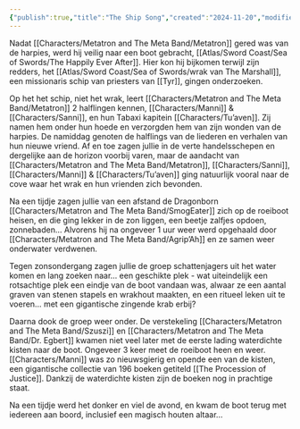 ```yaml
---
{"publish":true,"title":"The Ship Song","created":"2024-11-20","modified":"2025-07-16T10:45:38.406+02:00","published":"2024-11-20","cssclasses":""}
---
```



Nadat [[Characters/Metatron and The Meta Band/Metatron]] gered was van de harpies, werd hij veilig naar een boot gebracht, [[Atlas/Sword Coast/Sea of Swords/The Happily Ever After]]. Hier kon hij bijkomen terwijl zijn redders, het [[Atlas/Sword Coast/Sea of Swords/wrak van The Marshall]], een missionaris schip van priesters van [[Tyr]], gingen onderzoeken. 

Op het het schip, niet het wrak, leert [[Characters/Metatron and The Meta Band/Metatron]] 2 halflingen kennen, [[Characters/Manni]] & [[Characters/Sanni]], en hun Tabaxi kapitein [[Characters/Tu’aven]]. Zij namen hem onder hun hoede en verzorgden hem van zijn wonden van de harpies. De namiddag genoten de halflings van de liederen en verhalen van hun nieuwe vriend. Af en toe zagen jullie in de verte handelsschepen en dergelijke aan de horizon voorbij varen, maar de aandacht van [[Characters/Metatron and The Meta Band/Metatron]], [[Characters/Sanni]], [[Characters/Manni]] & [[Characters/Tu’aven]] ging natuurlijk vooral naar de cove waar het wrak en hun vrienden zich bevonden.

Na een tijdje zagen jullie van een afstand de Dragonborn [[Characters/Metatron and The Meta Band/SmogEater]] zich op de roeiboot heisen, en die ging lekker in de zon liggen, een beetje zalfjes opdoen, zonnebaden… Alvorens hij na ongeveer 1 uur weer werd opgehaald door [[Characters/Metatron and The Meta Band/Agrip’Ah]] en ze samen weer onderwater verdwenen.

Tegen zonsondergang zagen jullie de groep schattenjagers uit het water komen en lang zoeken naar… een geschikte plek - wat uiteindelijk een rotsachtige plek een eindje van de boot vandaan was, alwaar ze een aantal graven van stenen stapels en wrakhout maakten, en een ritueel leken uit te voeren… met een gigantische zingende krab erbij?
 
Daarna dook de groep weer onder. De verstekeling [[Characters/Metatron and The Meta Band/Szuszi]] en [[Characters/Metatron and The Meta Band/Dr. Egbert]] kwamen niet veel later met de eerste lading waterdichte kisten naar de boot. Ongeveer 3 keer meet de roeiboot heen en weer. [[Characters/Manni]] was zo nieuwsgierig en opende een van de kisten, een gigantische collectie van 196 boeken getiteld [[The Procession of Justice]]. Dankzij de waterdichte kisten zijn de boeken nog in prachtige staat.

Na een tijdje werd het  donker en viel de avond, en kwam de boot terug met iedereen aan boord, inclusief een magisch houten altaar…